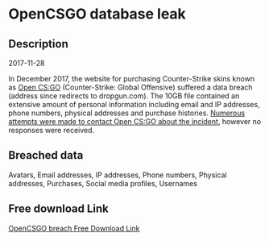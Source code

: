 # OpenCSGO database leak

## Description

2017-11-28

In December 2017, the website for purchasing Counter-Strike skins known as <a href="http://opencsgo.com" target="_blank" rel="noopener">Open CS:GO</a> (Counter-Strike: Global Offensive) suffered a data breach (address since redirects to dropgun.com). The 10GB file contained an extensive amount of personal information including email and IP addresses, phone numbers, physical addresses and purchase histories. <a href="https://www.troyhunt.com/streamlining-data-breach-disclosures-a-step-by-step-process" target="_blank" rel="noopener">Numerous attempts were made to contact Open CS:GO about the incident</a>, however no responses were received.

## Breached data

Avatars, Email addresses, IP addresses, Phone numbers, Physical addresses, Purchases, Social media profiles, Usernames

## Free download Link

[OpenCSGO breach Free Download Link](https://tinyurl.com/2b2k277t)